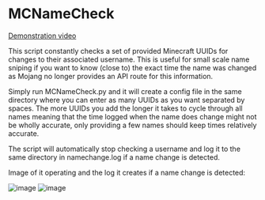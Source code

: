 # MCNameCheck
[Demonstration video](https://www.youtube.com/watch?v=f99nugP4pf8)

This script constantly checks a set of provided Minecraft UUIDs for changes to their associated username. This is useful for small scale name sniping if you want to know (close to) the exact time the name was changed as Mojang no longer provides an API route for this information.

Simply run MCNameCheck.py and it will create a config file in the same directory where you can enter as many UUIDs as you want separated by spaces. The more UUIDs you add the longer it takes to cycle through all names meaning that the time logged when the name does change might not be wholly accurate, only providing a few names should keep times relatively accurate.

The script will automatically stop checking a username and log it to the same directory in namechange.log if a name change is detected.

Image of it operating and the log it creates if a name change is detected:

![image](https://user-images.githubusercontent.com/49851457/208677880-212abd11-2117-4521-845d-fc826641ded7.png)
![image](https://user-images.githubusercontent.com/49851457/208857445-952da242-69ec-4fa6-b68e-93721a574570.png)
